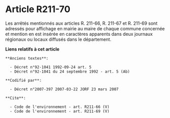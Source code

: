 # Article R211-70

Les arrêtés mentionnés aux articles R. 211-66, R. 211-67 et R. 211-69 sont adressés pour affichage en mairie au maire de
chaque commune concernée et mention en est insérée en caractères apparents dans deux journaux régionaux ou locaux diffusés
dans le département.

**Liens relatifs à cet article**

	**Anciens textes**:

	  - Décret n°92-1041 1992-09-24 art. 5
	  - Décret n°92-1041 du 24 septembre 1992 - art. 5 (Ab)

	**Codifié par**:

	  - Décret n°2007-397 2007-03-22 JORF 23 mars 2007

	**Cite**:

	  - Code de l'environnement - art. R211-66 (V)
	  - Code de l'environnement - art. R211-69 (V)
